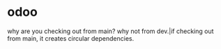 # odoo
why are you checking out from main? why not from dev.|if checking out from main, it creates circular dependencies. 